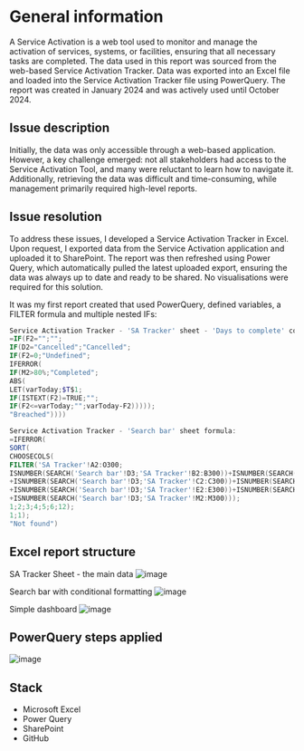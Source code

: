 # General information
A Service Activation is a web tool used to monitor and manage the activation of services, systems, or facilities, ensuring that all necessary tasks are completed. The data used in this report was sourced from the web-based Service Activation Tracker. Data was exported into an Excel file and loaded into the Service Activation Tracker file using PowerQuery. The report was created in January 2024 and was actively used until October 2024.
## Issue description
Initially, the data was only accessible through a web-based application. However, a key challenge emerged: not all stakeholders had access to the Service Activation Tool, and many were reluctant to learn how to navigate it. Additionally, retrieving the data was difficult and time-consuming, while management primarily required high-level reports.
## Issue resolution
To address these issues, I developed a Service Activation Tracker in Excel. Upon request, I exported data from the Service Activation application and uploaded it to SharePoint. The report was then refreshed using Power Query, which automatically pulled the latest uploaded export, ensuring the data was always up to date and ready to be shared. No visualisations were required for this solution.

It was my first report created that used PowerQuery, defined variables, a FILTER formula and multiple nested IFs:
```PowerShell
Service Activation Tracker - 'SA Tracker' sheet - 'Days to complete' column formula:
=IF(F2="";"";
IF(D2="Cancelled";"Cancelled";
IF(F2=0;"Undefined";
IFERROR(
IF(M2>80%;"Completed";
ABS(
LET(varToday;$T$1;
IF(ISTEXT(F2)=TRUE;"";
IF(F2<=varToday;"";varToday-F2)))));
"Breached"))))

Service Activation Tracker - 'Search bar' sheet formula:
=IFERROR(
SORT(
CHOOSECOLS(
FILTER('SA Tracker'!A2:O300;
ISNUMBER(SEARCH('Search bar'!D3;'SA Tracker'!B2:B300))+ISNUMBER(SEARCH('Search bar'!D3;'SA Tracker'!A2:A300))
+ISNUMBER(SEARCH('Search bar'!D3;'SA Tracker'!C2:C300))+ISNUMBER(SEARCH('Search bar'!D3;'SA Tracker'!D2:D300))
+ISNUMBER(SEARCH('Search bar'!D3;'SA Tracker'!E2:E300))+ISNUMBER(SEARCH('Search bar'!D3;'SA Tracker'!F2:F300))
+ISNUMBER(SEARCH('Search bar'!D3;'SA Tracker'!M2:M300)));
1;2;3;4;5;6;12);
1;1);
"Not found")
```

## Excel report structure
SA Tracker Sheet - the main data
![image](https://github.com/user-attachments/assets/6933b04f-6a7b-42be-a7d8-f245b46db6c1)



Search bar with conditional formatting
![image](https://github.com/user-attachments/assets/d6f6318c-e4e4-45c0-80fc-579b5ed007e0)



Simple dashboard
![image](https://github.com/user-attachments/assets/3f7e197b-7303-4dc3-b70d-c348d7822e9f)


## PowerQuery steps applied

![image](https://github.com/user-attachments/assets/91549f4a-181d-43e9-af87-a24ed14aebc1)

## Stack
- Microsoft Excel  
- Power Query  
- SharePoint
- GitHub
